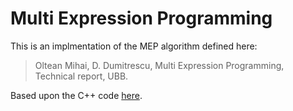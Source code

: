 # Multi Expression Programming

This is an implmentation of the MEP algorithm defined here:

> Oltean Mihai, D. Dumitrescu, Multi Expression Programming, Technical report, UBB.

Based upon the C++ code [here](https://github.com/mepx/mep-basic-src).